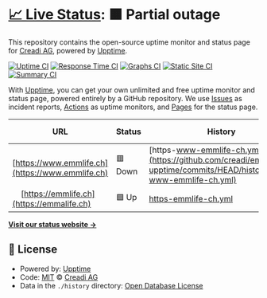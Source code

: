 # [📈 Live Status](https://creadi.github.io/emmalife-upptime): <!--live status--> **🟧 Partial outage**

This repository contains the open-source uptime monitor and status page for [Creadi AG](https://www.creadi.ch), powered by [Upptime](https://github.com/upptime/upptime).

[![Uptime CI](https://github.com/creadi/emmalife-upptime/workflows/Uptime%20CI/badge.svg)](https://github.com/upptime/upptime/actions?query=workflow%3A%22Uptime+CI%22)
[![Response Time CI](https://github.com/creadi/emmalife-upptime/workflows/Response%20Time%20CI/badge.svg)](https://github.com/upptime/upptime/actions?query=workflow%3A%22Response+Time+CI%22)
[![Graphs CI](https://github.com/creadi/emmalife-upptime/workflows/Graphs%20CI/badge.svg)](https://github.com/upptime/upptime/actions?query=workflow%3A%22Graphs+CI%22)
[![Static Site CI](https://github.com/creadi/emmalife-upptime/workflows/Static%20Site%20CI/badge.svg)](https://github.com/upptime/upptime/actions?query=workflow%3A%22Static+Site+CI%22)
[![Summary CI](https://github.com/creadi/emmalife-upptime/workflows/Summary%20CI/badge.svg)](https://github.com/upptime/upptime/actions?query=workflow%3A%22Summary+CI%22)

With [Upptime](https://upptime.js.org), you can get your own unlimited and free uptime monitor and status page, powered entirely by a GitHub repository. We use [Issues](https://github.com/creadi/emmalife-upptime/issues) as incident reports, [Actions](https://github.com/creadi/emmalife-upptime/actions) as uptime monitors, and [Pages](https://creadi.github.io/emmalife-upptime) for the status page.

<!--start: status pages-->
<!-- This summary is generated by Upptime (https://github.com/upptime/upptime) -->
<!-- Do not edit this manually, your changes will be overwritten -->
<!-- prettier-ignore -->
| URL | Status | History | Response Time | Uptime |
| --- | ------ | ------- | ------------- | ------ |
| <img alt="" src="https://favicons.githubusercontent.com/www.emmlife.ch" height="13"> [https://www.emmlife.ch](https://www.emmlife.ch) | 🟥 Down | [https-www-emmlife-ch.yml](https://github.com/creadi/emmalife-upptime/commits/HEAD/history/https-www-emmlife-ch.yml) | <details><summary><img alt="Response time graph" src="./graphs/https-www-emmlife-ch/response-time-week.png" height="20"> 0ms</summary><br><a href="https://creadi.github.io/emmalife-upptime/history/https-www-emmlife-ch"><img alt="Response time 0" src="https://img.shields.io/endpoint?url=https%3A%2F%2Fraw.githubusercontent.com%2Fcreadi%2Femmalife-upptime%2FHEAD%2Fapi%2Fhttps-www-emmlife-ch%2Fresponse-time.json"></a><br><a href="https://creadi.github.io/emmalife-upptime/history/https-www-emmlife-ch"><img alt="24-hour response time 0" src="https://img.shields.io/endpoint?url=https%3A%2F%2Fraw.githubusercontent.com%2Fcreadi%2Femmalife-upptime%2FHEAD%2Fapi%2Fhttps-www-emmlife-ch%2Fresponse-time-day.json"></a><br><a href="https://creadi.github.io/emmalife-upptime/history/https-www-emmlife-ch"><img alt="7-day response time 0" src="https://img.shields.io/endpoint?url=https%3A%2F%2Fraw.githubusercontent.com%2Fcreadi%2Femmalife-upptime%2FHEAD%2Fapi%2Fhttps-www-emmlife-ch%2Fresponse-time-week.json"></a><br><a href="https://creadi.github.io/emmalife-upptime/history/https-www-emmlife-ch"><img alt="30-day response time 0" src="https://img.shields.io/endpoint?url=https%3A%2F%2Fraw.githubusercontent.com%2Fcreadi%2Femmalife-upptime%2FHEAD%2Fapi%2Fhttps-www-emmlife-ch%2Fresponse-time-month.json"></a><br><a href="https://creadi.github.io/emmalife-upptime/history/https-www-emmlife-ch"><img alt="1-year response time 0" src="https://img.shields.io/endpoint?url=https%3A%2F%2Fraw.githubusercontent.com%2Fcreadi%2Femmalife-upptime%2FHEAD%2Fapi%2Fhttps-www-emmlife-ch%2Fresponse-time-year.json"></a></details> | <details><summary><a href="https://creadi.github.io/emmalife-upptime/history/https-www-emmlife-ch">100.00%</a></summary><a href="https://creadi.github.io/emmalife-upptime/history/https-www-emmlife-ch"><img alt="All-time uptime 100.00%" src="https://img.shields.io/endpoint?url=https%3A%2F%2Fraw.githubusercontent.com%2Fcreadi%2Femmalife-upptime%2FHEAD%2Fapi%2Fhttps-www-emmlife-ch%2Fuptime.json"></a><br><a href="https://creadi.github.io/emmalife-upptime/history/https-www-emmlife-ch"><img alt="24-hour uptime 100.00%" src="https://img.shields.io/endpoint?url=https%3A%2F%2Fraw.githubusercontent.com%2Fcreadi%2Femmalife-upptime%2FHEAD%2Fapi%2Fhttps-www-emmlife-ch%2Fuptime-day.json"></a><br><a href="https://creadi.github.io/emmalife-upptime/history/https-www-emmlife-ch"><img alt="7-day uptime 100.00%" src="https://img.shields.io/endpoint?url=https%3A%2F%2Fraw.githubusercontent.com%2Fcreadi%2Femmalife-upptime%2FHEAD%2Fapi%2Fhttps-www-emmlife-ch%2Fuptime-week.json"></a><br><a href="https://creadi.github.io/emmalife-upptime/history/https-www-emmlife-ch"><img alt="30-day uptime 100.00%" src="https://img.shields.io/endpoint?url=https%3A%2F%2Fraw.githubusercontent.com%2Fcreadi%2Femmalife-upptime%2FHEAD%2Fapi%2Fhttps-www-emmlife-ch%2Fuptime-month.json"></a><br><a href="https://creadi.github.io/emmalife-upptime/history/https-www-emmlife-ch"><img alt="1-year uptime 100.00%" src="https://img.shields.io/endpoint?url=https%3A%2F%2Fraw.githubusercontent.com%2Fcreadi%2Femmalife-upptime%2FHEAD%2Fapi%2Fhttps-www-emmlife-ch%2Fuptime-year.json"></a></details>
| <img alt="" src="https://favicons.githubusercontent.com/emmalife.ch" height="13"> [https://emmlife.ch](https://emmalife.ch) | 🟩 Up | [https-emmlife-ch.yml](https://github.com/creadi/emmalife-upptime/commits/HEAD/history/https-emmlife-ch.yml) | <details><summary><img alt="Response time graph" src="./graphs/https-emmlife-ch/response-time-week.png" height="20"> 761ms</summary><br><a href="https://creadi.github.io/emmalife-upptime/history/https-emmlife-ch"><img alt="Response time 761" src="https://img.shields.io/endpoint?url=https%3A%2F%2Fraw.githubusercontent.com%2Fcreadi%2Femmalife-upptime%2FHEAD%2Fapi%2Fhttps-emmlife-ch%2Fresponse-time.json"></a><br><a href="https://creadi.github.io/emmalife-upptime/history/https-emmlife-ch"><img alt="24-hour response time 761" src="https://img.shields.io/endpoint?url=https%3A%2F%2Fraw.githubusercontent.com%2Fcreadi%2Femmalife-upptime%2FHEAD%2Fapi%2Fhttps-emmlife-ch%2Fresponse-time-day.json"></a><br><a href="https://creadi.github.io/emmalife-upptime/history/https-emmlife-ch"><img alt="7-day response time 761" src="https://img.shields.io/endpoint?url=https%3A%2F%2Fraw.githubusercontent.com%2Fcreadi%2Femmalife-upptime%2FHEAD%2Fapi%2Fhttps-emmlife-ch%2Fresponse-time-week.json"></a><br><a href="https://creadi.github.io/emmalife-upptime/history/https-emmlife-ch"><img alt="30-day response time 761" src="https://img.shields.io/endpoint?url=https%3A%2F%2Fraw.githubusercontent.com%2Fcreadi%2Femmalife-upptime%2FHEAD%2Fapi%2Fhttps-emmlife-ch%2Fresponse-time-month.json"></a><br><a href="https://creadi.github.io/emmalife-upptime/history/https-emmlife-ch"><img alt="1-year response time 761" src="https://img.shields.io/endpoint?url=https%3A%2F%2Fraw.githubusercontent.com%2Fcreadi%2Femmalife-upptime%2FHEAD%2Fapi%2Fhttps-emmlife-ch%2Fresponse-time-year.json"></a></details> | <details><summary><a href="https://creadi.github.io/emmalife-upptime/history/https-emmlife-ch">100.00%</a></summary><a href="https://creadi.github.io/emmalife-upptime/history/https-emmlife-ch"><img alt="All-time uptime 100.00%" src="https://img.shields.io/endpoint?url=https%3A%2F%2Fraw.githubusercontent.com%2Fcreadi%2Femmalife-upptime%2FHEAD%2Fapi%2Fhttps-emmlife-ch%2Fuptime.json"></a><br><a href="https://creadi.github.io/emmalife-upptime/history/https-emmlife-ch"><img alt="24-hour uptime 100.00%" src="https://img.shields.io/endpoint?url=https%3A%2F%2Fraw.githubusercontent.com%2Fcreadi%2Femmalife-upptime%2FHEAD%2Fapi%2Fhttps-emmlife-ch%2Fuptime-day.json"></a><br><a href="https://creadi.github.io/emmalife-upptime/history/https-emmlife-ch"><img alt="7-day uptime 100.00%" src="https://img.shields.io/endpoint?url=https%3A%2F%2Fraw.githubusercontent.com%2Fcreadi%2Femmalife-upptime%2FHEAD%2Fapi%2Fhttps-emmlife-ch%2Fuptime-week.json"></a><br><a href="https://creadi.github.io/emmalife-upptime/history/https-emmlife-ch"><img alt="30-day uptime 100.00%" src="https://img.shields.io/endpoint?url=https%3A%2F%2Fraw.githubusercontent.com%2Fcreadi%2Femmalife-upptime%2FHEAD%2Fapi%2Fhttps-emmlife-ch%2Fuptime-month.json"></a><br><a href="https://creadi.github.io/emmalife-upptime/history/https-emmlife-ch"><img alt="1-year uptime 100.00%" src="https://img.shields.io/endpoint?url=https%3A%2F%2Fraw.githubusercontent.com%2Fcreadi%2Femmalife-upptime%2FHEAD%2Fapi%2Fhttps-emmlife-ch%2Fuptime-year.json"></a></details>

<!--end: status pages-->

[**Visit our status website →**](https://creadi.github.io/emmalife-upptime)

## 📄 License

- Powered by: [Upptime](https://github.com/upptime/upptime)
- Code: [MIT](./LICENSE) © [Creadi AG](https://www.creadi.ch)
- Data in the `./history` directory: [Open Database License](https://opendatacommons.org/licenses/odbl/1-0/)

